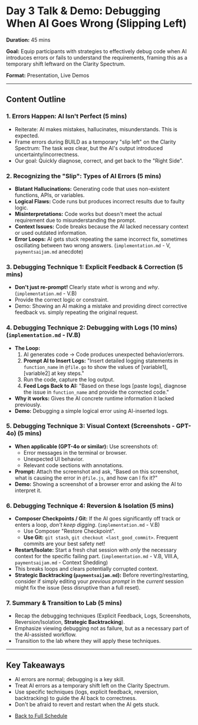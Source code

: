 # Day 3 Talk & Demo: Debugging When AI Goes Wrong (Slipping Left)

**Duration:** 45 mins

**Goal:** Equip participants with strategies to effectively debug code when AI introduces errors or fails to understand the requirements, framing this as a temporary shift leftward on the Clarity Spectrum.

**Format:** Presentation, Live Demos

---

## Content Outline

### 1. Errors Happen: AI Isn't Perfect (5 mins)
- Reiterate: AI makes mistakes, hallucinates, misunderstands. This is expected.
- Frame errors during BUILD as a temporary "slip left" on the Clarity Spectrum: The task *was* clear, but the AI's output introduced uncertainty/incorrectness.
- Our goal: Quickly diagnose, correct, and get back to the "Right Side".

### 2. Recognizing the "Slip": Types of AI Errors (5 mins)
- **Blatant Hallucinations:** Generating code that uses non-existent functions, APIs, or variables.
- **Logical Flaws:** Code runs but produces incorrect results due to faulty logic.
- **Misinterpretations:** Code works but doesn't meet the actual requirement due to misunderstanding the prompt.
- **Context Issues:** Code breaks because the AI lacked necessary context or used outdated information.
- **Error Loops:** AI gets stuck repeating the same incorrect fix, sometimes oscillating between two wrong answers. (`implementation.md` - V, `paymentsaijam.md` anecdote)

### 3. Debugging Technique 1: Explicit Feedback & Correction (5 mins)
- **Don't just re-prompt!** Clearly state *what* is wrong and *why*. (`implementation.md` - V.B)
- Provide the correct logic or constraint.
- Demo: Showing an AI making a mistake and providing direct corrective feedback vs. simply repeating the original request.

### 4. Debugging Technique 2: Debugging with Logs (10 mins) (`implementation.md` - IV.B)
- **The Loop:**
    1.  AI generates code -> Code produces unexpected behavior/errors.
    2.  **Prompt AI to Insert Logs:** "Insert detailed logging statements in `function_name` in `@file.go` to show the values of [variable1], [variable2] at key steps."
    3.  Run the code, capture the log output.
    4.  **Feed Logs Back to AI:** "Based on these logs [paste logs], diagnose the issue in `function_name` and provide the corrected code."
- **Why it works:** Gives the AI concrete runtime information it lacked previously.
- **Demo:** Debugging a simple logical error using AI-inserted logs.

### 5. Debugging Technique 3: Visual Context (Screenshots - GPT-4o) (5 mins)
- **When applicable (GPT-4o or similar):** Use screenshots of:
    - Error messages in the terminal or browser.
    - Unexpected UI behavior.
    - Relevant code sections with annotations.
- **Prompt:** Attach the screenshot and ask, "Based on this screenshot, what is causing the error in `@file.js`, and how can I fix it?"
- **Demo:** Showing a screenshot of a browser error and asking the AI to interpret it.

### 6. Debugging Technique 4: Reversion & Isolation (5 mins)
- **Composer Checkpoints / Git:** If the AI goes significantly off track or enters a loop, *don't keep digging*. (`implementation.md` - V.B)
    - Use Composer "Restore Checkpoint".
    - **Use Git:** `git stash`, `git checkout <last_good_commit>`. Frequent commits are your best safety net!
- **Restart/Isolate:** Start a fresh chat session with *only* the necessary context for the specific failing part. (`implementation.md` - V.B, VIII.A, `paymentsaijam.md` - Context Shedding)
- This breaks loops and clears potentially corrupted context.
- **Strategic Backtracking (`paymentsaijam.md`):** Before reverting/restarting, consider if simply editing your *previous prompt* in the *current* session might fix the issue (less disruptive than a full reset).

### 7. Summary & Transition to Lab (5 mins)
- Recap the debugging techniques (Explicit Feedback, Logs, Screenshots, Reversion/Isolation, **Strategic Backtracking**).
- Emphasize viewing debugging not as failure, but as a necessary part of the AI-assisted workflow.
- Transition to the lab where they will apply these techniques.

---

## Key Takeaways
- AI errors are normal; debugging is a key skill.
- Treat AI errors as a temporary shift left on the Clarity Spectrum.
- Use specific techniques (logs, explicit feedback, reversion, backtracking) to guide the AI back to correctness.
- Don't be afraid to revert and restart when the AI gets stuck.
*   [Back to Full Schedule](../../README.md) 